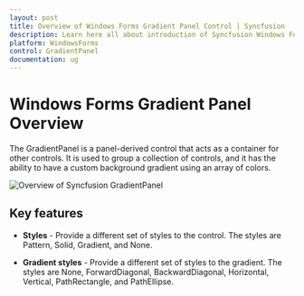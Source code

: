 ```yaml
---
layout: post
title: Overview of Windows Forms Gradient Panel Control | Syncfusion
description: Learn here all about introduction of Syncfusion Windows Forms Gradient Panel control and more details.
platform: WindowsForms
control: GradientPanel
documentation: ug
---
```


# Windows Forms Gradient Panel Overview

The GradientPanel is a panel-derived control that acts as a container for other controls. It is used to group a collection of controls, and it has the ability to have a custom background gradient using an array of colors. 

![Overview of Syncfusion GradientPanel](GradientPanel-Images/Overview.png)

## Key features

* **Styles** - Provide a different set of styles to the control. The styles are Pattern, Solid, Gradient, and None.

* **Gradient styles** - Provide a different set of styles to the gradient. The styles are None, ForwardDiagonal, BackwardDiagonal, Horizontal, Vertical, PathRectangle, and PathEllipse.

